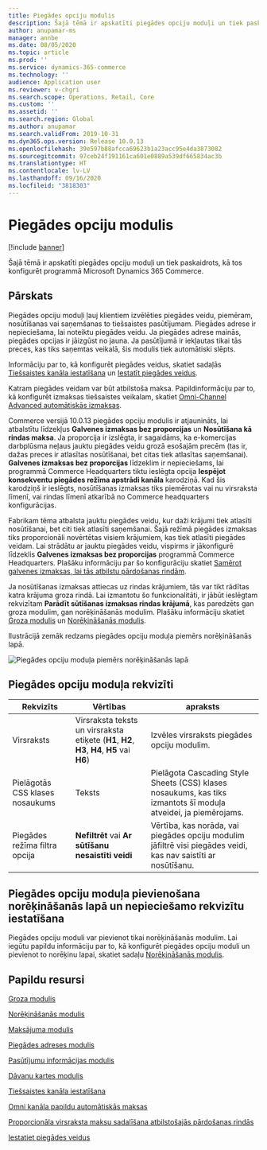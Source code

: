```yaml
---
title: Piegādes opciju modulis
description: Šajā tēmā ir apskatīti piegādes opciju moduļi un tiek paskaidrots, kā tos konfigurēt programmā Microsoft Dynamics 365 Commerce.
author: anupamar-ms
manager: annbe
ms.date: 08/05/2020
ms.topic: article
ms.prod: ''
ms.service: dynamics-365-commerce
ms.technology: ''
audience: Application user
ms.reviewer: v-chgri
ms.search.scope: Operations, Retail, Core
ms.custom: ''
ms.assetid: ''
ms.search.region: Global
ms.author: anupamar
ms.search.validFrom: 2019-10-31
ms.dyn365.ops.version: Release 10.0.13
ms.openlocfilehash: 39e597b88afcca69623b1a23acc95e4da3873082
ms.sourcegitcommit: 97ceb24f191161ca601e0889a539df665834ac3b
ms.translationtype: HT
ms.contentlocale: lv-LV
ms.lasthandoff: 09/16/2020
ms.locfileid: "3818303"
---
```

# <a name="delivery-options-module"></a>Piegādes opciju modulis

[!include [banner](includes/banner.md)]

Šajā tēmā ir apskatīti piegādes opciju moduļi un tiek paskaidrots, kā tos konfigurēt programmā Microsoft Dynamics 365 Commerce.

## <a name="overview"></a>Pārskats

Piegādes opciju moduļi ļauj klientiem izvēlēties piegādes veidu, piemēram, nosūtīšanas vai saņemšanas to tiešsaistes pasūtījumam. Piegādes adrese ir nepieciešama, lai noteiktu piegādes veidu. Ja piegādes adrese mainās, piegādes opcijas ir jāizgūst no jauna. Ja pasūtījumā ir iekļautas tikai tās preces, kas tiks saņemtas veikalā, šis modulis tiek automātiski slēpts.

Informāciju par to, kā konfigurēt piegādes veidus, skatiet sadaļās [Tiešsaistes kanāla iestatīšana](channel-setup-online.md) un [Iestatīt piegādes veidus](https://docs.microsoft.com/dynamicsax-2012/appuser-itpro/set-up-modes-of-delivery).

Katram piegādes veidam var būt atbilstoša maksa. Papildinformāciju par to, kā konfigurēt izmaksas tiešsaistes veikalam, skatiet [Omni-Channel Advanced automātiskās izmaksas](omni-auto-charges.md).

Commerce versijā 10.0.13 piegādes opciju modulis ir atjaunināts, lai atbalstītu līdzekļus **Galvenes izmaksas bez proporcijas** un **Nosūtīšana kā rindas maksa**. Ja proporcija ir izslēgta, ir sagaidāms, ka e-komercijas darbplūsma neļaus jauktu piegādes veidu grozā esošajām precēm (tas ir, dažas preces ir atlasītas nosūtīšanai, bet citas tiek atlasītas saņemšanai). **Galvenes izmaksas bez proporcijas** līdzeklim ir nepieciešams, lai programmā Commerce Headquarters tiktu ieslēgta opcija **Iespējot konsekventu piegādes režīma apstrādi kanāla** karodziņā. Kad šis karodziņš ir ieslēgts, nosūtīšanas izmaksas tiks piemērotas vai nu virsraksta līmenī, vai rindas līmenī atkarībā no Commerce headquarters konfigurācijas.

Fabrikam tēma atbalsta jauktu piegādes veidu, kur daži krājumi tiek atlasīti nosūtīšanai, bet citi tiek atlasīti saņemšanai. Šajā režīmā piegādes izmaksas tiks proporcionāli novērtētas visiem krājumiem, kas tiek atlasīti piegādes veidam. Lai strādātu ar jauktu piegādes veidu, vispirms ir jākonfigurē līdzeklis **Galvenes izmaksas bez proporcijas** programmā Commerce Headquarters. Plašāku informāciju par šo konfigurāciju skatiet [Samērot galvenes izmaksas, lai tās atbilstu pārdošanas rindām](pro-rate-charges-matching-lines.md).

Ja nosūtīšanas izmaksas attiecas uz rindas krājumiem, tās var tikt rādītas katra krājuma groza rindā. Lai izmantotu šo funkcionalitāti, ir jābūt ieslēgtam rekvizītam **Parādīt sūtīšanas izmaksas rindas krājumā**, kas paredzēts gan groza modulim, gan norēķināšanās modulim. Plašāku informāciju skatiet [Groza modulis](add-cart-module.md) un [Norēķināšanās modulis](add-checkout-module.md).

Ilustrācijā zemāk redzams piegādes opciju moduļa piemērs norēķināšanās lapā.

![Piegādes opciju moduļa piemērs norēķināšanās lapā](./media/ecommerce-deliveryoptions.PNG)

## <a name="delivery-options-module-properties"></a>Piegādes opciju moduļa rekvizīti

| Rekvizīts | Vērtības | apraksts |
|----------|--------|-------------|
| Virsraksts | Virsraksta teksts un virsraksta etiķete (**H1**, **H2**, **H3**, **H4**, **H5** vai **H6**) | Izvēles virsraksts piegādes opciju modulim. |
| Pielāgotās CSS klases nosaukums | Teksts | Pielāgota Cascading Style Sheets (CSS) klases nosaukums, kas tiks izmantots šī moduļa atveidei, ja piemērojams. |
| Piegādes režīma filtra opcija | **Nefiltrēt** vai **Ar sūtīšanu nesaistīti veidi** | Vērtība, kas norāda, vai piegādes opciju modulim jāfiltrē visi piegādes veidi, kas nav saistīti ar nosūtīšanu. |

## <a name="add-a-delivery-options-module-to-a-checkout-page-and-set-the-required-properties"></a>Piegādes opciju moduļa pievienošana norēķināšanās lapā un nepieciešamo rekvizītu iestatīšana

Piegādes opciju moduli var pievienot tikai norēķināšanās modulim. Lai iegūtu papildu informāciju par to, kā konfigurēt piegādes opciju moduli un pievienot to norēķinu lapai, skatiet sadaļu [Norēķināšanās modulis](add-checkout-module.md).

## <a name="additional-resources"></a>Papildu resursi

[Groza modulis](add-cart-module.md)

[Norēķināšanās modulis](add-checkout-module.md)

[Maksājuma modulis](payment-module.md)

[Piegādes adreses modulis](ship-address-module.md)

[Pasūtījumu informācijas modulis](order-confirmation-module.md)

[Dāvanu kartes modulis](add-giftcard.md)

[Tiešsaistes kanāla iestatīšana](channel-setup-online.md)

[Omni kanāla papildu automātiskās maksas](omni-auto-charges.md)

[Proporcionāla virsraksta maksu sadalīšana atbilstošajās pārdošanas rindās](pro-rate-charges-matching-lines.md)

[Iestatiet piegādes veidus](https://docs.microsoft.com/dynamicsax-2012/appuser-itpro/set-up-modes-of-delivery)
